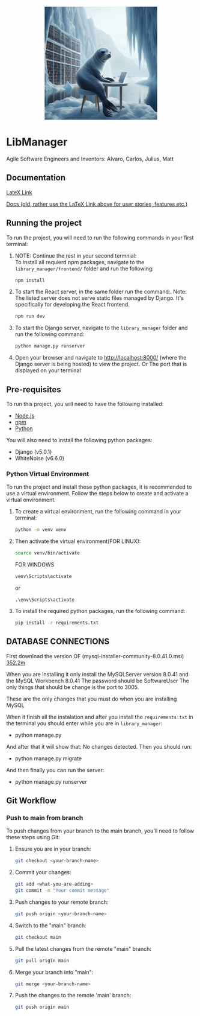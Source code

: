 <p align="center">
  <img src="library_manager\frontend\public\images\library_seal.jpg" alt="docu_llama" width="300"/>
  <br>
</p>

# LibManager
Agile Software Engineers and Inventors: Alvaro, Carlos, Julius, Matt

## Documentation
[LateX Link](https://sharelatex.tum.de/1436619729gkstxqtxbvgv)

[Docs (old, rather use the LaTeX Link above for user stories, features etc.)](docs/README.md)

## Running the project

To run the project, you will need to run the following commands in your first terminal:

1. NOTE: Continue the rest in your second termnial:  
    To install all requierd npm packages, navigate to the `library_manager/frontend/` folder and run the following:
   ```bash
   npm install
   ```
2. To start the React server, in the same folder run the command:. Note: The listed server does not serve static files managed by Django. It's specifically for developing the React frontend.
   ```bash
   npm run dev
   ```
3. To start the Django server, navigate to the `library_manager` folder and run the following command:
   ```bash
   python manage.py runserver
   ```
4. Open your browser and navigate to [http://localhost:8000/](http://localhost:8000/) (where the Django server is being hosted) to view the project. Or The port that is displayed on your terminal

## Pre-requisites

To run this project, you will need to have the following installed:

- [Node.js](https://nodejs.org/en/)
- [npm](https://www.npmjs.com/)
- [Python](https://www.python.org/)

You will also need to install the following python packages:

- Django (v5.0.1)
- WhiteNoise (v6.6.0)

### Python Virtual Environment

To run the project and install these python packages, it is recommended to use a virtual environment. Follow the steps below to create and activate a virtual environment.

1. To create a virtual environment, run the following command in your terminal:
   ```bash
   python -m venv venv
   ```
2. Then activate the virtual environment(FOR LINUX):

   ```bash
   source venv/bin/activate
   ```

   FOR WINDOWS

   ```bash
   venv\Scripts\activate
   ```

   or

   ```
   .\env\Scripts\activate
   ```

3. To install the required python packages, run the following command:
   ```bash
   pip install -r requirements.txt
   ```
## DATABASE CONNECTIONS

First download the version OF (mysql-installer-community-8.0.41.0.msi) [352.2m](https://dev.mysql.com/downloads/installer/)

When you are installing it only install the MySQLServer version 8.0.41 and the MySQL Workbench 8.0.41
The password should be SoftwareUser
The only things that should be change is the port to 3005.

These are the only changes that you must do when you are installing MySQL

When it finish all the instalation and after you install the `requirements.txt` in the terminal you should enter while you are in `library_manager`:
   - python manage.py

And after that it will show that: No changes detected. Then you should run:
   - python manage.py migrate

And then finally you can run the server:
   - python manage.py runserver


## Git Workflow

### Push to main from branch

To push changes from your branch to the main branch, you'll need to follow these steps using Git:

1. Ensure you are in your branch:

   ```bash
   git checkout <your-branch-name>
   ```

2. Commit your changes:

   ```bash
   git add <what-you-are-adding>
   git commit -m "Your commit message"
   ```

3. Push changes to your remote branch:

   ```bash
   git push origin <your-branch-name>
   ```

4. Switch to the "main" branch:

   ```bash
   git checkout main
   ```

5. Pull the latest changes from the remote "main" branch:

   ```bash
   git pull origin main
   ```

6. Merge your branch into "main":

   ```bash
   git merge <your-branch-name>
   ```

7. Push the changes to the remote 'main' branch:
   ```bash
   git push origin main
   ```
